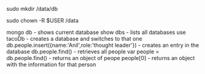sudo mkdir /data/db

sudo chown -R $USER /data

mongo
  db - shows current database
  show dbs - lists all databases
  use tacoDb - creates a database and switches to that one
  db.people.insert({name:'Anil',role:'thought leader'}) - creates an entry in the database
  db.people.find() - retrieves all people
  var people = db.people.find() - returns an object of peope
  people[0] - returns an object with the information for that person


